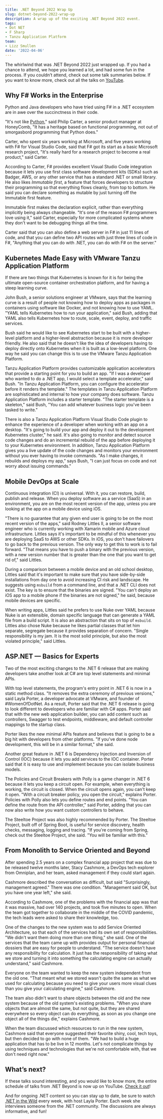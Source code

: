 ```yaml
---
title: .NET Beyond 2022 Wrap Up
slug: dotnet-beyond-2022-wrap-up
description: A wrap up of the exciting .NET Beyond 2022 event. 
tags:
- Dot NET
- F Sharp
- Tanzu Application Platform
team:
- Lizz Smullen
date: '2022-04-06'
---
```


The whirlwind that was .NET Beyond 2022 just wrapped up. If you had a chance to attend, we hope you learned a lot, and had some fun in the process. If you couldn’t attend, check out some talk summaries below. If you want to know more, check out all the talks on [YouTube](https://www.youtube.com/playlist?list=PLAdzTan_eSPRDT8g6FcjSFlL1i5JtnV3i).

## Why F# Works in the Enterprise

Python and Java developers who have tried using F# in a .NET ecosystem are in awe over the succinctness in their code.

"It's not like [Python](http://python.net/)," said Philip Carter, a senior product manager at HoneyComb, "It has a heritage based on functional programming, not out of smorgasbord programming that Python does."

Carter, who spent six years working at Microsoft, and five years working with F# for Visual Studio Code, said that F# got its start as a basic Microsoft research project, "It's really hard for a research project to become a real product," said Carter.

According to Carter, F# provides excellent Visual Studio Code integration because it lets you use first class software development kits (SDKs) such as Badger, AWS, or any other service that has a standard .NET or small library. He also likes _Immutable first_, a feature that forces developers to structure their programming so that everything flows cleanly, from top to bottom. He said you can declare something as mutable by just turning off the Immutable first feature.

Immutable first makes the declaration explicit, rather than everything implicitly being always changeable. "It's one of the reason F# programmers love using it," said Carter, especially for more complicated systems where they don't want to be debugging things all the time.

Carter said that you can also define a web server in F# in just 11 lines of code, and that you can define two API routes with just three lines of code in F#, "Anything that you can do with .NET, you can do with F# on the server."

## Kubernetes Made Easy with VMware Tanzu Application Platform

If there are two things that Kubernetes is known for it is for being the ultimate open-source container orchestration platform, and for having a steep learning curve.

John Bush, a senior solutions engineer at VMware, says that the learning curve is a result of people not knowing how to deploy apps as packages in containers using software like Docker, and not knowing how to use YAML. "YAML tells Kubernetes how to run your application," said Bush, adding that YAML also tells Kubernetes how to route, scale, event, deploy, and traffic services.

Bush said he would like to see Kubernetes start to be built with a higher-level platform and a higher-level abstraction because it is more developer friendly. He also said that he doesn't like the idea of developers having to deploy directly onto Kubernetes when it is built as a low-level platform. One way he said you can change this is to use the VMware Tanzu Application Platform.

Tanzu Application Platform provides customizable application accelerators that provide a starting point for you to build an app. "If I was a developer who wanted to do a .NET app, I would select a template accelerator," said Bush. "In Tanzu Application Platform, you can configure the accelerator before it renders the template." The templates in Tanzu Application Platform are sophisticated and internal to how your company does software. Tanzu Application Platform includes a starter template. "The starter template is a skeleton," said Bush, "You can add whatever business logic you've been tasked to write."

There is also a Tanzu Application Platform Visual Studio Code plugin to enhance the experience of a developer when working with an app on a desktop. "It's going to build your app and deploy it out to the development Kubernetes cluster," he said. It's also going to monitor and detect source code changes and do an incremental rebuild of the app before deploying it to your Kubernetes environment. In addition, Tanzu Application Platform gives you a live update of the code changes and monitors your environment without you ever having to invoke commands. "As I make changes, it rebuilds and deploys my app," says Bush, "I can just focus on code and not worry about issuing commands."

## Mobile DevOps at Scale

Continuous integration (CI) is universal. With it, you can restore, build, publish and release. When you deploy software as a service (SaaS) in an environment, you are on the most recent version of the app, unless you are looking at the app on a mobile device using iOS.

"There is no guarantee that any given end user is going to be on the most recent version of the apps," said Rodney Littles II, a senior software engineer who is currently working with Xamarin mobile and Azure cloud infrastructure. Littles says it's important to be mindful of this whenever you are deploying SaaS to AWS or other SDKs. In iOS, you don't have failovers to go back to the previous version. The only way to get this to work is to fail forward. "That means you have to push a binary with the previous version, with a new version number that is greater than the one that you want to get rid of," said Littles.

During a comparison between a mobile device and an old school desktop, Littles said that it's important to make sure that you have side-by-side installations from day one to avoid increasing CI risk and landscape. He suggests using `msbuild` from a command line, and that a .NET CLI does not exist. The key is to ensure that the binaries are signed. "You can't deploy an iOS app to a mobile phone if the binaries are not signed," he said, because mobile devices are specific.

When writing apps, Littles said he prefers to use Nuke over YAML because Nuke is an extensible, domain specific language that can generate a YAML file from a build script. It is also an abstraction that sits on top of `msbuild`. Littles also chose Nuke because he likes partial classes that let him separate, segregate because it provides separation of concern. "Single responsibility is my jam. It is the most solid principle, but also the most violated principle," said Littles.

## ASP.NET — Basics for Experts

Two of the most exciting changes to the .NET 6 release that are making developers take another look at C# are top level statements and minimal APIs.

With top level statements, the program's entry point in .NET 6 is now in a static method class. "It removes the extra ceremony of previous versions," said Layla Porter, a developer advocate at VMware, and founder of #WomenOfDotNet. As a result, Porter said that the .NET 6 release is going to look different to developers who are familiar with C# apps. Porter said that with the new web application builder, you can add content such as controllers, Swagger to test endpoints, middleware, and default controller mappings to the startup class.

Porter likes the new minimal APIs feature and believes that is going to be a big hit with developers from other platforms. "If you've done node development, this will be in a similar format," she said.

Another great feature in .NET 6 is Dependency Injection and Inversion of Control (IOC) because it lets you add services to the IOC container. Porter said that it is easy to use and implement because you can isolate business models.

The Policies and Circuit Breakers with Polly is a game changer in .NET 6 because it lets you keep a circuit open. For example, when everything is working, the circuit is closed. When the circuit opens again, you can't keep it open. "With a circuit breaker policy, you open the circuit," explains Porter. Policies with Polly also lets you define routes and end points. "You can define the route from the API controller," said Porter, adding that you can now also write how you want custom controllers to behave.

The Steeltoe Project was also highly recommended by Porter. The Steeltoe Project, built off of Spring Boot, is useful for service discovery, health checks, messaging, logging and tracing. "If you're coming from Spring, check out the Steeltoe Project, she said. "You will be familiar with this."

## From Monolith to Service Oriented and Beyond

After spending 2.5 years on a complex financial app project that was due to be released twelve months later, Stacy Cashmore, a DevOps tech explorer from Omniplan, and her team, asked management if they could start again.

Cashmore described the conversation as difficult, but said "Surprisingly, management agreed." There was one condition. "Management said OK, but you have one year left," she said.

According to Cashmore, one of the problems with the financial app was that it was massive, had over 140 projects, and took five minutes to open. When the team got together to collaborate in the middle of the COVID pandemic, the tech leads were asked to share their knowledge, too.

One of the changes to the new system was to add Service Oriented Architecture, so that each of the services had its own set of responsibilities. "We didn't want them doing more than one thing," she said. One of the services that the team came up with provides output for personal financial dossiers that are easy for people to understand. "The service doesn't have any responsibility for calculation. It just has the responsibility of taking what we store and turning it into something the calculating engine can actually understand," said Cashmore.

Everyone on the team wanted to keep the new system independent from the old one. "That meant what we stored wasn't quite the same as what we used for calculating because you need to give your users more visual clues than you give your calculating engine," said Cashmore.

The team also didn't want to share objects between the old and the new system because of the old system's existing problems. "When you share objects that are almost the same, but not quite, but they are shared everywhere so every object can do everything, as soon as you change one object all of the things die," explains Cashmore.

When the team discussed which resources to run in the new system, Cashmore said that everyone suggested their favorite shiny, cool, tech toys, but then decided to go with none of them. "We had to build a huge application that has to be live in 12 months. Let's not complicate things by using techniques and technologies that we're not comfortable with, that we don't need right now."

## What’s next?

If these talks sound interesting, and you would like to know more, the entire schedule of talks from .NET Beyond is now up on YouTube. [Check it out](https://www.youtube.com/playlist?list=PLAdzTan_eSPRDT8g6FcjSFlL1i5JtnV3i)!

And for ongoing .NET content so you can stay up to date, be sure to watch [.NET in the Wild](https://tanzu.vmware.com/developer/tv/dotnet-wild/) every week, with host Layla Porter. Each week she interviews someone from the .NET community. The discussions are always informative, and fun!
